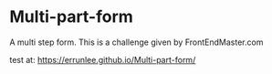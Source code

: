 # Multi-part-form
A multi step form.
This is a challenge given by FrontEndMaster.com

test at: https://errunlee.github.io/Multi-part-form/

